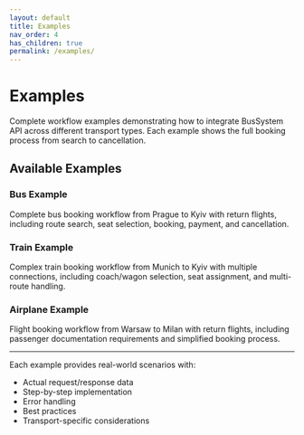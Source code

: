 ```yaml
---
layout: default
title: Examples
nav_order: 4
has_children: true
permalink: /examples/
---
```


# Examples

Complete workflow examples demonstrating how to integrate BusSystem API across different transport types. Each example shows the full booking process from search to cancellation.

## Available Examples

### Bus Example
Complete bus booking workflow from Prague to Kyiv with return flights, including route search, seat selection, booking, payment, and cancellation.

### Train Example  
Complex train booking workflow from Munich to Kyiv with multiple connections, including coach/wagon selection, seat assignment, and multi-route handling.

### Airplane Example
Flight booking workflow from Warsaw to Milan with return flights, including passenger documentation requirements and simplified booking process.

---

Each example provides real-world scenarios with:
- Actual request/response data
- Step-by-step implementation
- Error handling
- Best practices
- Transport-specific considerations